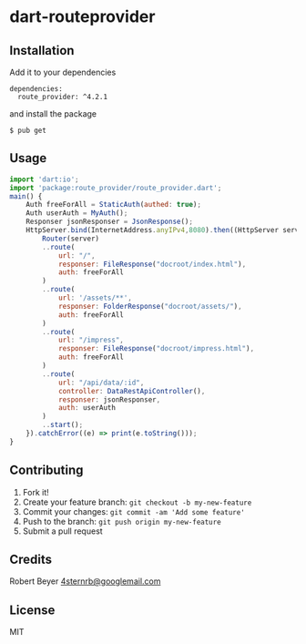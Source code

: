 # dart-routeprovider

## Installation

Add it to your dependencies
```
dependencies:
  route_provider: ^4.2.1
```

and install the package
```
$ pub get
```

## Usage
```javascript
import 'dart:io';
import 'package:route_provider/route_provider.dart';
main() {
    Auth freeForAll = StaticAuth(authed: true);
    Auth userAuth = MyAuth();
    Responser jsonResponser = JsonResponse();
    HttpServer.bind(InternetAddress.anyIPv4,8080).then((HttpServer server){
        Router(server)
        ..route(
            url: "/",
            responser: FileResponse("docroot/index.html"),
            auth: freeForAll
        )
        ..route(
            url: '/assets/**',
            responser: FolderResponse("docroot/assets/"),
            auth: freeForAll
        )
        ..route(
            url: "/impress",
            responser: FileResponse("docroot/impress.html"),
            auth: freeForAll
        )
        ..route(
            url: "/api/data/:id",
            controller: DataRestApiController(),
            responser: jsonResponser,
            auth: userAuth
        )
        ..start();
    }).catchError((e) => print(e.toString()));
}
```

## Contributing

1. Fork it!
2. Create your feature branch: `git checkout -b my-new-feature`
3. Commit your changes: `git commit -am 'Add some feature'`
4. Push to the branch: `git push origin my-new-feature`
5. Submit a pull request

## Credits

Robert Beyer <4sternrb@googlemail.com>

## License

MIT
